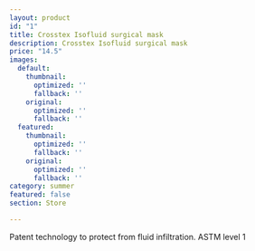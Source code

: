 ```yaml
---
layout: product
id: "1"
title: Crosstex Isofluid surgical mask
description: Crosstex Isofluid surgical mask
price: "14.5"
images:
  default:
    thumbnail:
      optimized: ''
      fallback: ''
    original:
      optimized: ''
      fallback: ''
  featured:
    thumbnail:
      optimized: ''
      fallback: ''
    original:
      optimized: ''
      fallback: ''
category: summer
featured: false
section: Store

---
```

Patent technology to protect from fluid infiltration. ASTM level 1
